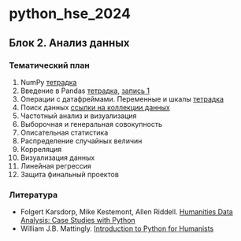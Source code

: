 # python_hse_2024
## Блок 2. Анализ данных

### Тематический план
1. NumPy [тетрадка](https://github.com/AnnSenina/python_hse_2024/blob/main/notebooks/1_NumPy.ipynb)
2. Введение в Pandas [тетрадка](https://github.com/AnnSenina/python_hse_2024/blob/main/notebooks/2_pandas.ipynb), [запись 1](https://youtube.com/live/1MvAEw1QpaU?feature=share)
3. Операции с датафреймами. Переменные и шкалы [тетрадка](https://github.com/AnnSenina/python_hse_2024/blob/main/notebooks/3_pandas.ipynb)
4. Поиск данных [ссылки на коллекции данных](https://github.com/AnnSenina/python_hse_2024/blob/main/notebooks/search_data.md)
5. Частотный анализ и визуализация
6. Выборочная и генеральная совокупность
7. Описательная статистика
8. Распределение случайных величин
9. Корреляция
10. Визуализация данных
11. Линейная регрессия
12. Защита финальный проектов

### Литература
- Folgert Karsdorp, Mike Kestemont, Allen Riddell. [Humanities Data Analysis: Case Studies with Python](https://www.humanitiesdataanalysis.org/index.html)
- William J.B. Mattingly. [Introduction to Python for Humanists](http://python-textbook.pythonhumanities.com/intro.html)
